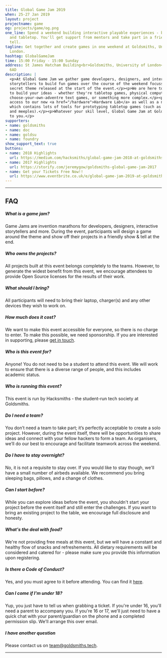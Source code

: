 ```yaml
---
title: Global Game Jam 2019
when: 25-27 Jan 2019
layout: project
projectname: game
og: projects/game/og.png
one_line: Spend a weekend building interactive playable experiences - both digital
  and tabletop. You'll get support from mentors and take part in a friendly show &
  tell.
tagline: Get together and create games in one weekend at Goldsmiths, University of
  London.
hashtag: GlobalGameJam
time: 15:00 Friday - 15:00 Sunday
address: St James Hatcham Building<br>Goldsmiths, University of London<br>London,<br>SE14
  6AD
description: |
  <p>At Global Game Jam we gather game developers, designers, and interactive
  storytellers to build fun games over the course of the weekend focussed around a
  secret theme released at the start of the event.</p><p>We are here to enable you
  to build your ideas - whether they're tabletop games, physical computing projects,
  choose-your-own-adventre text games, or something more complex.</p><p>You'll have
  access to our new <a href="/hardware">Hardware Lab</a> as well as a new 'play' kit
  which contains lots of tools for prototyping tabletop games (such as cards, counters
  and meeples).</p><p>Whatever your skil level, Global Game Jam at Goldsmiths is accessible
  to you.</p>
supporters:
- name: goldsmiths
- name: doc
- name: goldsu
- name: foundry
show_support_text: true
buttons:
- name: 2018 Highlights
  url: https://medium.com/hacksmiths/global-game-jam-2018-at-goldsmiths-a-retrospective-e64334e69511
- name: 2017 Highlights
  url: https://storify.com/jeremygow/goldsmiths-global-game-jam-2017
- name: Get your Tickets Free Now!!
  url: https://www.eventbrite.co.uk/e/global-game-jam-2019-at-goldsmiths-tickets-54704775456
---
```



<hr>
<section class="project-faq">
  <div class="container">
    <h2>FAQ</h2>
    <div class="row">
      <div class="col-md-4">
        <div class="text-block">
          <h5>What is a game jam?</h5>
          <p>Game Jams are invention marathons for developers, designers, interactive storytellers and more. During the event, participants will design a game around the theme and show off their projects in a friendly show & tell at the end.</p>
        </div>
        <div class="text-block">
          <h5>Who owns the projects?</h5>
          <p>All projects built at this event belongs completely to the teams. However, to generate the widest benefit from this event, we encourage attendees to provide Open Source licenses for the results of their work.</p>
        </div>
        <div class="text-block">
          <h5>What should I bring?</h5>
          <p>All participants will need to bring their laptop, charger(s) and any other devices they wish to work on.</p>
        </div>
        <div class="text-block">
          <h5>How much does it cost?</h5>
          <p>We want to make this event accessible for everyone, so there is no charge to enter. To make this possible, we need sponsorship. If you are interested in supporting, please <a href="/contact">get in touch</a>.</p>
        </div>
      </div>
      <div class="col-md-4">
        <div class="text-block">
          <h5>Who is this event for?</h5>
          <p>Anyone! You do not need to be a student to attend this event. We will work to ensure that there is a diverse range of people, and this includes academic status.</p>
        </div>
        <div class="text-block">
          <h5>Who is running this event?</h5>
          <p>This event is run by Hacksmiths - the student-run tech society at Goldsmiths.</p>
        </div>
        <div class="text-block">
          <h5>Do I need a team?</h5>
          <p>You don’t need a team to take part; it’s perfectly acceptable to create a solo project. However, during the event itself, there will be opportunities to share ideas and connect with your fellow hackers to form a team. As organisers, we’ll do our best to encourage and facilitate teamwork across the weekend.</p>
        </div>
        <div class="text-block">
          <h5>Do I have to stay overnight?</h5>
          <p>No, it is not a requisite to stay over. If you would like to stay though, we'll have a small number of airbeds available. We recommend you bring sleeping bags, pillows, and a change of clothes.</p>
        </div>
      </div>
      <div class="col-md-4">
        <div class="text-block">
          <h5>Can I start before?</h5>
          <p>While you can explore ideas before the event, you shouldn't start your project before the event itself and still enter the challenges. If you want to bring an existing project to the table, we encourage full disclosure and honesty.</p>
        </div>
        <div class="text-block">
          <h5>What's the deal with food?</h5>
          <p>We're not providing free meals at this event, but we will have a constant and healthy flow of snacks and refreshements. All dietary requirements will be considered and catered for - please make sure you provide this information upon registering.</p>
        </div>
        <div class="text-block">
          <h5>Is there a Code of Conduct?</h5>
          <p>Yes, and you must agree to it before attending. You can find it <a href="https://github.com/hacksmiths/code-of-conduct">here</a>.</p>
        </div>
        <div class="text-block">
          <h5>Can I come if I'm under 18?</h5>
          <p>Yup, you just have to tell us when grabbing a ticket. If you're under 16, you'll need a parent to accompany you. If you're 16 or 17, we'll just need to have a quick chat with your parent/guardian on the phone and a completed permission slip. We'll arrange this over email.</p>
        </div>
        <div class="text-block">
          <h5>I have another question</h5>
          <p>Please contact us on <a href="mailto:team@goldsmiths.tech">team@goldsmiths.tech</a>.</p>
        </div>
      </div>
    </div>
  </div>
</section>
<hr>
